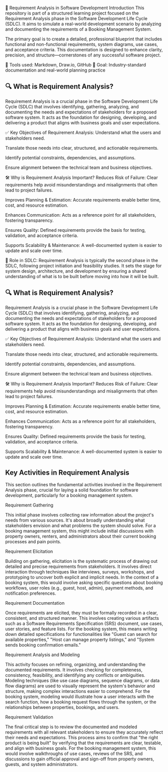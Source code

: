 📘 Requirement Analysis in Software Development
Introduction
This repository is part of a structured learning project focused on the Requirement Analysis phase in the Software Development Life Cycle (SDLC). It aims to simulate a real-world development scenario by analyzing and documenting the requirements of a Booking Management System.

The primary goal is to create a detailed, professional blueprint that includes functional and non-functional requirements, system diagrams, use cases, and acceptance criteria. This documentation is designed to enhance clarity, precision, and structure—cornerstones of any successful software project.

🔧 Tools used: Markdown, Draw.io, GitHub
📍 Goal: Industry-standard documentation and real-world planning practice

## 🔍 What is Requirement Analysis?
Requirement Analysis is a crucial phase in the Software Development Life Cycle (SDLC) that involves identifying, gathering, analyzing, and documenting the needs and expectations of stakeholders for a proposed software system. It acts as the foundation for designing, developing, and delivering a product that aligns with business goals and user expectations.

✅ Key Objectives of Requirement Analysis:
Understand what the users and stakeholders need.

Translate those needs into clear, structured, and actionable requirements.

Identify potential constraints, dependencies, and assumptions.

Ensure alignment between the technical team and business objectives.

🛠 Why is Requirement Analysis Important?
Reduces Risk of Failure: Clear requirements help avoid misunderstandings and misalignments that often lead to project failures.

Improves Planning & Estimation: Accurate requirements enable better time, cost, and resource estimation.

Enhances Communication: Acts as a reference point for all stakeholders, fostering transparency.

Ensures Quality: Defined requirements provide the basis for testing, validation, and acceptance criteria.

Supports Scalability & Maintenance: A well-documented system is easier to update and scale over time.

🧩 Role in SDLC:
Requirement Analysis is typically the second phase in the SDLC, following project initiation and feasibility studies. It sets the stage for system design, architecture, and development by ensuring a shared understanding of what is to be built before moving into how it will be built.

## 🔍 What is Requirement Analysis?
Requirement Analysis is a crucial phase in the Software Development Life Cycle (SDLC) that involves identifying, gathering, analyzing, and documenting the needs and expectations of stakeholders for a proposed software system. It acts as the foundation for designing, developing, and delivering a product that aligns with business goals and user expectations.

✅ Key Objectives of Requirement Analysis:
Understand what the users and stakeholders need.

Translate those needs into clear, structured, and actionable requirements.

Identify potential constraints, dependencies, and assumptions.

Ensure alignment between the technical team and business objectives.

🛠 Why is Requirement Analysis Important?
Reduces Risk of Failure: Clear requirements help avoid misunderstandings and misalignments that often lead to project failures.

Improves Planning & Estimation: Accurate requirements enable better time, cost, and resource estimation.

Enhances Communication: Acts as a reference point for all stakeholders, fostering transparency.

Ensures Quality: Defined requirements provide the basis for testing, validation, and acceptance criteria.

Supports Scalability & Maintenance: A well-documented system is easier to update and scale over time.

## Key Activities in Requirement Analysis
This section outlines the fundamental activities involved in the Requirement Analysis phase, crucial for laying a solid foundation for software development, particularly for a booking management system.

Requirement Gathering

This initial phase involves collecting raw information about the project's needs from various sources. It's about broadly understanding what stakeholders envision and what problems the system should solve. For a booking management system, this might include initial discussions with property owners, renters, and administrators about their current booking processes and pain points.

Requirement Elicitation

Building on gathering, elicitation is the systematic process of drawing out detailed and precise requirements from stakeholders. It involves direct interaction through techniques like interviews, surveys, workshops, and prototyping to uncover both explicit and implicit needs. In the context of a booking system, this would involve asking specific questions about booking workflows, user roles (e.g., guest, host, admin), payment methods, and notification preferences.

Requirement Documentation

Once requirements are elicited, they must be formally recorded in a clear, consistent, and structured manner. This involves creating various artifacts such as a Software Requirements Specification (SRS) document, use cases, user stories, and feature lists. For the booking system, this means writing down detailed specifications for functionalities like "Guest can search for available properties," "Host can manage property listings," and "System sends booking confirmation emails."

Requirement Analysis and Modeling

This activity focuses on refining, organizing, and understanding the documented requirements. It involves checking for completeness, consistency, feasibility, and identifying any conflicts or ambiguities. Modeling techniques (like use case diagrams, sequence diagrams, or data flow diagrams) are used to visually represent the system's behavior and structure, making complex interactions easier to comprehend. For the booking system, modeling would illustrate how a user interacts with the search function, how a booking request flows through the system, or the relationships between properties, bookings, and users.

Requirement Validation

The final critical step is to review the documented and modeled requirements with all relevant stakeholders to ensure they accurately reflect their needs and expectations. This process aims to confirm that "the right product is being built" by verifying that the requirements are clear, testable, and align with business goals. For the booking management system, this would involve walkthroughs of use cases, reviews of the SRS, and discussions to gain official approval and sign-off from property owners, guests, and system administrators.